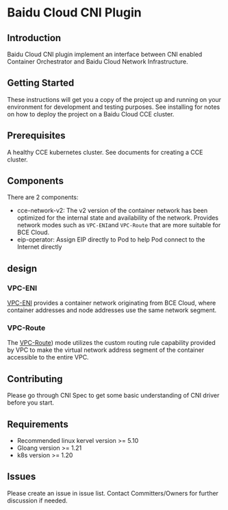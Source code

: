 # Baidu Cloud CNI Plugin
## Introduction
Baidu Cloud CNI plugin implement an interface between CNI enabled Container Orchestrator and Baidu Cloud Network Infrastructure.

## Getting Started
These instructions will get you a copy of the project up and running on your environment for development and testing purposes. See installing for notes on how to deploy the project on a Baidu Cloud CCE cluster.

## Prerequisites
A healthy CCE kubernetes cluster. See documents for creating a CCE cluster.

## Components
There are 2 components:
* cce-network-v2: The v2 version of the container network has been optimized for the internal state and availability of the network. Provides network modes such as `VPC-ENI`and `VPC-Route` that are more suitable for BCE Cloud.
* eip-operator: Assign EIP directly to Pod to help Pod connect to the Internet directly

## design
### VPC-ENI
[VPC-ENI](docs/vpc-eni/vpc-eni.md) provides a container network originating from BCE Cloud, where container addresses and node addresses use the same network segment.


### VPC-Route
The [VPC-Route](docs/vpc-route/vpc-route.md)) mode utilizes the custom routing rule capability provided by VPC to make the virtual network address segment of the container accessible to the entire VPC.

## Contributing
Please go through CNI Spec to get some basic understanding of CNI driver before you start.

## Requirements
* Recommended linux kervel version >= 5.10
* Gloang version >= 1.21
* k8s version >= 1.20

## Issues
Please create an issue in issue list.
Contact Committers/Owners for further discussion if needed.

